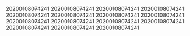 20200108074241
20200108074241
20200108074241
20200108074241
20200108074241
20200108074241
20200108074241
20200108074241
20200108074241
20200108074241
20200108074241
20200108074241
20200108074241
20200108074241
20200108074241

